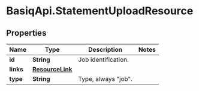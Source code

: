 # BasiqApi.StatementUploadResource

## Properties
Name | Type | Description | Notes
------------ | ------------- | ------------- | -------------
**id** | **String** | Job identification. | 
**links** | [**ResourceLink**](ResourceLink.md) |  | 
**type** | **String** | Type, always \"job\". | 


